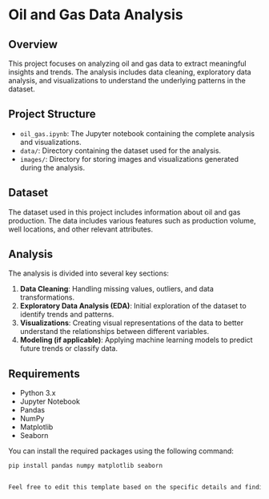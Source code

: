 # Oil and Gas Data Analysis

## Overview
This project focuses on analyzing oil and gas data to extract meaningful insights and trends. The analysis includes data cleaning, exploratory data analysis, and visualizations to understand the underlying patterns in the dataset.

## Project Structure
- `oil_gas.ipynb`: The Jupyter notebook containing the complete analysis and visualizations.
- `data/`: Directory containing the dataset used for the analysis.
- `images/`: Directory for storing images and visualizations generated during the analysis.

## Dataset
The dataset used in this project includes information about oil and gas production. The data includes various features such as production volume, well locations, and other relevant attributes.

## Analysis
The analysis is divided into several key sections:
1. **Data Cleaning**: Handling missing values, outliers, and data transformations.
2. **Exploratory Data Analysis (EDA)**: Initial exploration of the dataset to identify trends and patterns.
3. **Visualizations**: Creating visual representations of the data to better understand the relationships between different variables.
4. **Modeling (if applicable)**: Applying machine learning models to predict future trends or classify data.

## Requirements
- Python 3.x
- Jupyter Notebook
- Pandas
- NumPy
- Matplotlib
- Seaborn

You can install the required packages using the following command:
```bash
pip install pandas numpy matplotlib seaborn


Feel free to edit this template based on the specific details and findings in your `oil_gas.ipynb` notebook.
